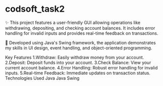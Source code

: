 # codsoft_task2

✨ This project features a user-friendly GUI allowing operations like withdrawing, depositing, and checking account balances. It includes error handling for invalid inputs and provides real-time feedback on transactions.

🔧 Developed using Java's Swing framework, the application demonstrates my skills in UI design, event handling, and object-oriented programming.

Key Features
1.Withdraw: Easily withdraw money from your account.
2.Deposit: Deposit funds into your account.
3.Check Balance: View your current account balance.
4.Error Handling: Robust error handling for invalid inputs.
5.Real-time Feedback: Immediate updates on transaction status.
Technologies Used
Java
Java Swing
